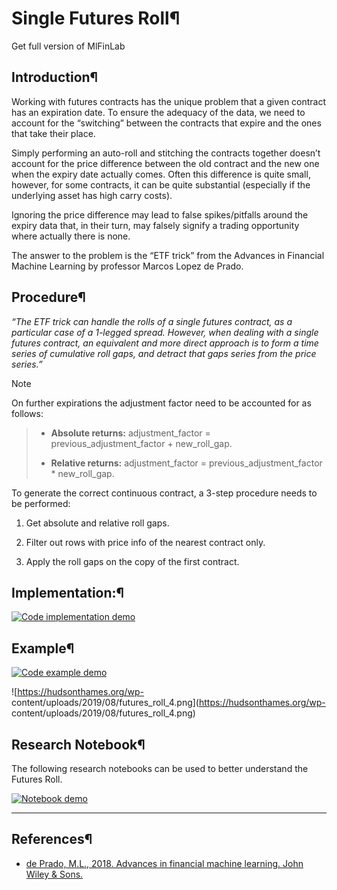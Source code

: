 # Single Futures Roll¶

Get full version of MlFinLab

  

## Introduction¶

Working with futures contracts has the unique problem that a given contract
has an expiration date. To ensure the adequacy of the data, we need to account
for the “switching” between the contracts that expire and the ones that take
their place.

Simply performing an auto-roll and stitching the contracts together doesn’t
account for the price difference between the old contract and the new one when
the expiry date actually comes. Often this difference is quite small, however,
for some contracts, it can be quite substantial (especially if the underlying
asset has high carry costs).

Ignoring the price difference may lead to false spikes/pitfalls around the
expiry data that, in their turn, may falsely signify a trading opportunity
where actually there is none.

The answer to the problem is the “ETF trick” from the Advances in Financial
Machine Learning by professor Marcos Lopez de Prado.

## Procedure¶

_“The ETF trick can handle the rolls of a single futures contract,_ _as a
particular case of a 1-legged spread. However, when dealing with a single
futures contract, an equivalent_ _and more direct approach is to form a time
series of cumulative roll gaps, and detract that gaps series from_ _the price
series.”_

Note

On further expirations the adjustment factor need to be accounted for as
follows:

>   * **Absolute returns:** adjustment_factor = previous_adjustment_factor +
> new_roll_gap.
>
>   * **Relative returns:** adjustment_factor = previous_adjustment_factor *
> new_roll_gap.
>
>

To generate the correct continuous contract, a 3-step procedure needs to be
performed:

  1. Get absolute and relative roll gaps.

  2. Filter out rows with price info of the nearest contract only.

  3. Apply the roll gaps on the copy of the first contract.

## Implementation:¶

[![Code implementation
demo](../_images/implementation_medium6.png)](../_images/implementation_medium6.png)

## Example¶

[![Code example
demo](../_images/example_big3.png)](../_images/example_big3.png)

![https://hudsonthames.org/wp-
content/uploads/2019/08/futures_roll_4.png](https://hudsonthames.org/wp-
content/uploads/2019/08/futures_roll_4.png)

## Research Notebook¶

The following research notebooks can be used to better understand the Futures
Roll.

[![Notebook demo](../_images/notebook6.png)](../_images/notebook6.png)

* * *

## References¶

  * [de Prado, M.L., 2018. Advances in financial machine learning. John Wiley & Sons.](https://www.wiley.com/en-us/Advances+in+Financial+Machine+Learning-p-9781119482086)

